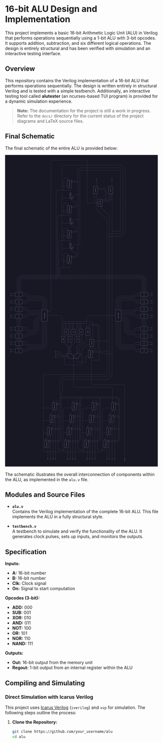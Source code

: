 # 16-bit ALU Design and Implementation

This project implements a basic 16-bit Arithmetic Logic Unit (ALU) in Verilog that performs operations sequentially using a 1-bit ALU with 3-bit opcodes. It supports addition, subtraction, and six different logical operations. The design is entirely structural and has been verified with simulation and an interactive testing interface.

## Overview

This repository contains the Verilog implementation of a 16-bit ALU that performs operations sequentially. The design is written entirely in structural Verilog and is tested with a simple testbench. Additionally, an interactive testing tool called **alutester** (an ncurses-based TUI program) is provided for a dynamic simulation experience.

> **Note:** The documentation for the project is still a work in progress. Refer to the `docs/` directory for the current status of the project diagrams and LaTeX source files.

## Final Schematic

The final schematic of the entire ALU is provided below:

![Final ALU Schematic](./finalschematic/finalschematic.svg)

The schematic illustrates the overall interconnection of components within the ALU, as implemented in the `alu.v` file.

## Modules and Source Files

- **`alu.v`**  
  Contains the Verilog implementation of the complete 16-bit ALU. This file implements the ALU in a fully structural style.

- **`testbench.v`**  
  A testbench to simulate and verify the functionality of the ALU. It generates clock pulses, sets up inputs, and monitors the outputs.

## Specification

**Inputs:**
- **A:** 16-bit number  
- **B:** 16-bit number  
- **Clk:** Clock signal  
- **On:** Signal to start computation

**Opcodes (3-bit):**
- **ADD:** 000  
- **SUB:** 001  
- **XOR:** 010  
- **AND:** 011  
- **NOT:** 100  
- **OR:** 101  
- **NOR:** 110  
- **NAND:** 111  

**Outputs:**
- **Out:** 16-bit output from the memory unit  
- **Regout:** 1-bit output from an internal register within the ALU

## Compiling and Simulating

### Direct Simulation with Icarus Verilog

This project uses [Icarus Verilog](http://iverilog.icarus.com/) (`iverilog`) and `vvp` for simulation. The following steps outline the process:

1. **Clone the Repository:**

   ```sh
   git clone https://github.com/your_username/alu
   cd alu
